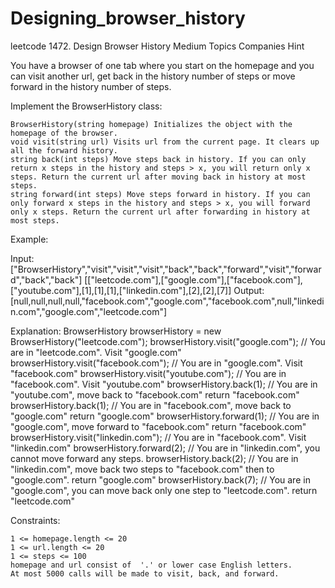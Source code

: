 # Designing_browser_history
leetcode
1472. Design Browser History
Medium
Topics
Companies
Hint

You have a browser of one tab where you start on the homepage and you can visit another url, get back in the history number of steps or move forward in the history number of steps.

Implement the BrowserHistory class:

    BrowserHistory(string homepage) Initializes the object with the homepage of the browser.
    void visit(string url) Visits url from the current page. It clears up all the forward history.
    string back(int steps) Move steps back in history. If you can only return x steps in the history and steps > x, you will return only x steps. Return the current url after moving back in history at most steps.
    string forward(int steps) Move steps forward in history. If you can only forward x steps in the history and steps > x, you will forward only x steps. Return the current url after forwarding in history at most steps.

 

Example:

Input:
["BrowserHistory","visit","visit","visit","back","back","forward","visit","forward","back","back"]
[["leetcode.com"],["google.com"],["facebook.com"],["youtube.com"],[1],[1],[1],["linkedin.com"],[2],[2],[7]]
Output:
[null,null,null,null,"facebook.com","google.com","facebook.com",null,"linkedin.com","google.com","leetcode.com"]

Explanation:
BrowserHistory browserHistory = new BrowserHistory("leetcode.com");
browserHistory.visit("google.com");       // You are in "leetcode.com". Visit "google.com"
browserHistory.visit("facebook.com");     // You are in "google.com". Visit "facebook.com"
browserHistory.visit("youtube.com");      // You are in "facebook.com". Visit "youtube.com"
browserHistory.back(1);                   // You are in "youtube.com", move back to "facebook.com" return "facebook.com"
browserHistory.back(1);                   // You are in "facebook.com", move back to "google.com" return "google.com"
browserHistory.forward(1);                // You are in "google.com", move forward to "facebook.com" return "facebook.com"
browserHistory.visit("linkedin.com");     // You are in "facebook.com". Visit "linkedin.com"
browserHistory.forward(2);                // You are in "linkedin.com", you cannot move forward any steps.
browserHistory.back(2);                   // You are in "linkedin.com", move back two steps to "facebook.com" then to "google.com". return "google.com"
browserHistory.back(7);                   // You are in "google.com", you can move back only one step to "leetcode.com". return "leetcode.com"

 

Constraints:

    1 <= homepage.length <= 20
    1 <= url.length <= 20
    1 <= steps <= 100
    homepage and url consist of  '.' or lower case English letters.
    At most 5000 calls will be made to visit, back, and forward.

